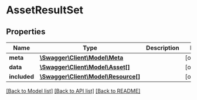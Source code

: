 # AssetResultSet

## Properties
Name | Type | Description | Notes
------------ | ------------- | ------------- | -------------
**meta** | [**\Swagger\Client\Model\Meta**](Meta.md) |  | [optional] 
**data** | [**\Swagger\Client\Model\Asset[]**](Asset.md) |  | [optional] 
**included** | [**\Swagger\Client\Model\Resource[]**](Resource.md) |  | [optional] 

[[Back to Model list]](../README.md#documentation-for-models) [[Back to API list]](../README.md#documentation-for-api-endpoints) [[Back to README]](../README.md)


